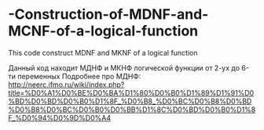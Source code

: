 # -Construction-of-MDNF-and-MCNF-of-a-logical-function
This code construct MDNF and MKNF of a logical function

Данный код находит МДНФ и МКНФ логической функции от 2-ух до 6-ти переменных
Подробнее про МДНФ: http://neerc.ifmo.ru/wiki/index.php?title=%D0%A1%D0%BE%D0%BA%D1%80%D0%B0%D1%89%D1%91%D0%BD%D0%BD%D0%B0%D1%8F_%D0%B8_%D0%BC%D0%B8%D0%BD%D0%B8%D0%BC%D0%B0%D0%BB%D1%8C%D0%BD%D0%B0%D1%8F_%D0%94%D0%9D%D0%A4
